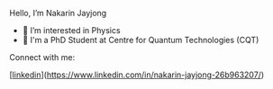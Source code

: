 
Hello, I’m Nakarin Jayjong
- 👀 I’m interested in Physics
- 📖 I'm a PhD Student at Centre for Quantum Technologies (CQT)

Connect with me:

[[linkedin](https://img.shields.io/twitter/url?label=linkedIn&logo=linkedin&style=social&url=https%3A%2F%2Fwww.linkedin.com%2Fin%2Fnakarin-jayjong-26b963207%2F)](https://www.linkedin.com/in/nakarin-jayjong-26b963207/)
